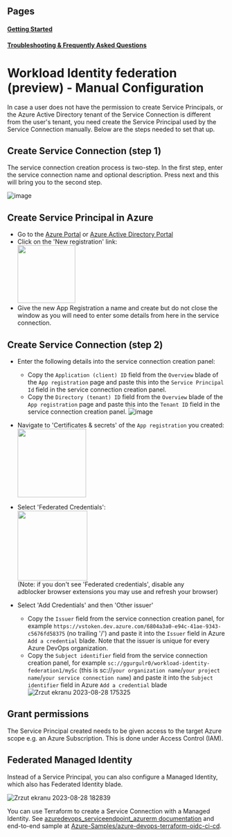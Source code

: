 ## Pages

#### [Getting Started](README.md)
#### [Troubleshooting & Frequently Asked Questions](troubleshooting.md)

# Workload Identity federation (preview) - Manual Configuration

In case a user does not have the permission to create Service Principals, or the Azure Active Directory tenant of the Service Connection is different from the user's tenant, you need create the Service Principal used by the Service Connection manually. Below are the steps needed to set that up.

## Create Service Connection (step 1)

The service connection creation process is two-step.
In the first step, enter the service connection name and optional description.
Press next and this will bring you to the second step.

![image](https://github.com/microsoft/azure-pipelines-tasks/assets/3975111/04ded151-b739-433a-8f7d-773485fb4c26)


## Create Service Principal in Azure

-   Go to the [Azure Portal](https://portal.azure.com/#view/Microsoft_AAD_IAM/ActiveDirectoryMenuBlade/~/RegisteredApps) or [Azure Active Directory Portal](https://aad.portal.azure.com/#view/Microsoft_AAD_IAM/ActiveDirectoryMenuBlade/~/RegisteredApps)
-   Click on the 'New registration' link:
    </br><img src="new-app-reg.png" width="133"/>
-   Give the new App Registration a name and create but do not close the window as you will need to enter some details from here in the service connection.

## Create Service Connection (step 2)
-   Enter the following details into the service connection creation panel:
    - Copy the `Application (client) ID` field from the `Overview` blade of the `App registration` page and paste this into the `Service Principal Id` field in the service connection creation panel.
    - Copy the `Directory (tenant) ID` field from the `Overview` blade of the `App registration` page and paste this into the `Tenant ID` field in the service connection creation panel.
      ![image](https://github.com/microsoft/azure-pipelines-tasks/assets/3975111/ae400486-7e2b-4d20-b008-881b967d5433)

-   Navigate to 'Certificates & secrets' of the `App registration` you created:
    </br><img src="certificates-and-secrets.png" width="158"/>
-   Select 'Federated Credentials':
    </br><img src="federated-credentials.png" width="161"/></br>
    (Note: if you don't see 'Federated credentials', disable any adblocker browser extensions you may use and refresh your browser)
-   Select 'Add Credentials' and then 'Other issuer'
    - Copy the `Issuer` field from the service connection creation panel, for example `https://vstoken.dev.azure.com/6804a3a0-e94c-41ae-9343-c5676fd58375` (no trailing '/') and paste it into the `Issuer` field in Azure `Add a credential` blade. Note that the issuer is unique for every Azure DevOps organization.
    - Copy the `Subject identifier` field from the service connection creation panel, for example `sc://ggurgulr0/workload-identity-federation1/mySc`
    (this is sc://`your organization name`/`your project name`/`your service connection name`) and paste it into the `Subject identifier` field in Azure `Add a credential` blade
    ![Zrzut ekranu 2023-08-28 175325](https://github.com/microsoft/azure-pipelines-tasks/assets/3975111/f746db8b-5f84-403d-a70e-c55a0ada4596)


## Grant permissions

The Service Principal created needs to be given access to the target Azure scope e.g. an Azure Subscription.
This is done under Access Control (IAM).


## Federated Managed Identity

Instead of a Service Principal, you can also configure a Managed Identity, which also has Federated Identity blade.

![Zrzut ekranu 2023-08-28 182839](https://github.com/microsoft/azure-pipelines-tasks/assets/3975111/7338c10b-a5c2-4c7d-871a-c97ff0d1b1e5)



You can use Terraform to create a Service Connection with a Managed Identity. See [azuredevops_serviceendpoint_azurerm documentation](https://registry.terraform.io/providers/microsoft/azuredevops/latest/docs/resources/serviceendpoint_azurerm#workload-identity-federation-manual-azurerm-service-endpoint-subscription-scoped) and end-to-end sample at [Azure-Samples/azure-devops-terraform-oidc-ci-cd](https://github.com/Azure-Samples/azure-devops-terraform-oidc-ci-cd/tree/main).

